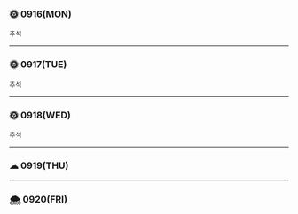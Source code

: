 
### 🌞 0916(MON)
    추석
---

### 🌞 0917(TUE)
    추석
---

### 🌞 0918(WED)
    추석
---

### ☁ 0919(THU)

---

### 🌨 0920(FRI)
